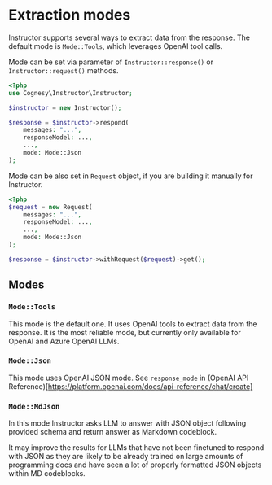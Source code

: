 # Extraction modes

Instructor supports several ways to extract data from the response. The default mode is `Mode::Tools`, which leverages OpenAI tool calls.

Mode can be set via parameter of `Instructor::response()` or `Instructor::request()`
methods.

```php
<?php
use Cognesy\Instructor\Instructor;

$instructor = new Instructor();

$response = $instructor->respond(
    messages: "...",
    responseModel: ...,
    ...,
    mode: Mode::Json
);
```
Mode can be also set in `Request` object, if you are building it manually for 
Instructor.

```php
<?php
$request = new Request(
    messages: "...",
    responseModel: ...,
    ...,
    mode: Mode::Json
);

$response = $instructor->withRequest($request)->get();
```

## Modes

### `Mode::Tools`

This mode is the default one. It uses OpenAI tools to extract data from the response. It is the most reliable mode, but currently only available for OpenAI and Azure OpenAI LLMs.

### `Mode::Json`

This mode uses OpenAI JSON mode. See `response_mode` in (OpenAI API Reference)[https://platform.openai.com/docs/api-reference/chat/create]

### `Mode::MdJson`

In this mode Instructor asks LLM to answer with JSON object following provided schema and
return answer as Markdown codeblock.

It may improve the results for LLMs that have not been finetuned to respond with JSON
as they are likely to be already trained on large amounts of programming docs and have
seen a lot of properly formatted JSON objects within MD codeblocks.
